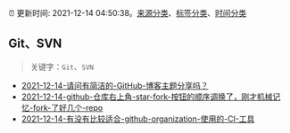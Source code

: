 :alarm_clock: 更新时间: 2021-12-14 04:50:38。[来源分类](../README.md)、[标签分类](../TAGS.md)、[时间分类](../TIMELINE.md)

## Git、SVN


> 关键字：`Git`、`SVN`



- [2021-12-14-请问有简洁的-GitHub-博客主题分享吗？](https://www.v2ex.com/t/822102) 
- [2021-12-14-github-仓库右上角-star-fork-按钮的顺序调换了，刚才机械记忆-fork-了好几个-repo](https://www.v2ex.com/t/822083) 
- [2021-12-14-有没有比较适合-github-organization-使用的-CI-工具](https://www.v2ex.com/t/822062) 
